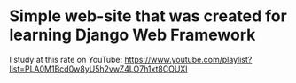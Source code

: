 # Simple web-site that was created for learning Django Web Framework 

I study at this rate on YouTube: https://www.youtube.com/playlist?list=PLA0M1Bcd0w8yU5h2vwZ4LO7h1xt8COUXl
